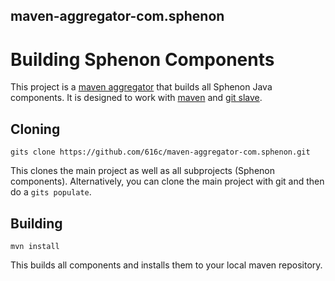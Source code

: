 ## maven-aggregator-com.sphenon

# Building Sphenon Components

This project is a [maven aggregator](https://maven.apache.org/pom.html#Aggregation)
that builds all Sphenon Java components. It is designed to work with [maven](https://maven.apache.org/)
and [git slave](http://gitslave.sourceforge.net/).

## Cloning

`gits clone https://github.com/616c/maven-aggregator-com.sphenon.git`

This clones the main project as well as all subprojects (Sphenon components).
Alternatively, you can clone the main project with git and then do
a `gits populate`.

## Building

`mvn install`

This builds all components and installs them to your local maven repository.

